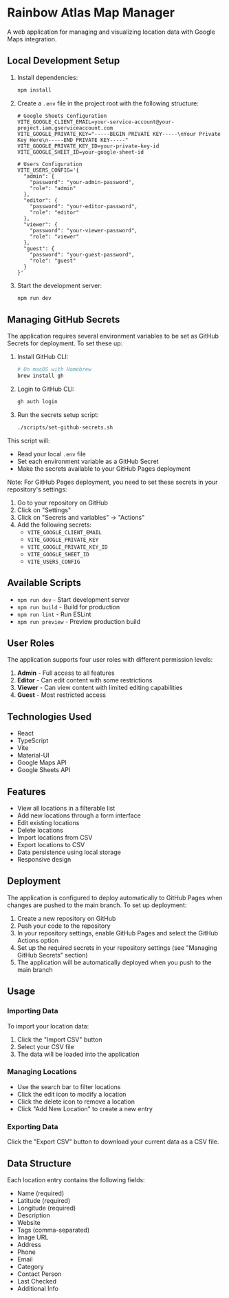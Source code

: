 # Rainbow Atlas Map Manager

A web application for managing and visualizing location data with Google Maps integration.

## Local Development Setup

1. Install dependencies:
   ```bash
   npm install
   ```

2. Create a `.env` file in the project root with the following structure:
   ```env
   # Google Sheets Configuration
   VITE_GOOGLE_CLIENT_EMAIL=your-service-account@your-project.iam.gserviceaccount.com
   VITE_GOOGLE_PRIVATE_KEY="-----BEGIN PRIVATE KEY-----\nYour Private Key Here\n-----END PRIVATE KEY-----"
   VITE_GOOGLE_PRIVATE_KEY_ID=your-private-key-id
   VITE_GOOGLE_SHEET_ID=your-google-sheet-id

   # Users Configuration
   VITE_USERS_CONFIG='{
     "admin": {
       "password": "your-admin-password",
       "role": "admin"
     },
     "editor": {
       "password": "your-editor-password",
       "role": "editor"
     },
     "viewer": {
       "password": "your-viewer-password",
       "role": "viewer"
     },
     "guest": {
       "password": "your-guest-password",
       "role": "guest"
     }
   }'
   ```

3. Start the development server:
   ```bash
   npm run dev
   ```

## Managing GitHub Secrets

The application requires several environment variables to be set as GitHub Secrets for deployment. To set these up:

1. Install GitHub CLI:
   ```bash
   # On macOS with Homebrew
   brew install gh
   ```

2. Login to GitHub CLI:
   ```bash
   gh auth login
   ```

3. Run the secrets setup script:
   ```bash
   ./scripts/set-github-secrets.sh
   ```

This script will:
- Read your local `.env` file
- Set each environment variable as a GitHub Secret
- Make the secrets available to your GitHub Pages deployment

Note: For GitHub Pages deployment, you need to set these secrets in your repository's settings:
1. Go to your repository on GitHub
2. Click on "Settings"
3. Click on "Secrets and variables" → "Actions"
4. Add the following secrets:
   - `VITE_GOOGLE_CLIENT_EMAIL`
   - `VITE_GOOGLE_PRIVATE_KEY`
   - `VITE_GOOGLE_PRIVATE_KEY_ID`
   - `VITE_GOOGLE_SHEET_ID`
   - `VITE_USERS_CONFIG`

## Available Scripts

- `npm run dev` - Start development server
- `npm run build` - Build for production
- `npm run lint` - Run ESLint
- `npm run preview` - Preview production build

## User Roles

The application supports four user roles with different permission levels:

1. **Admin** - Full access to all features
2. **Editor** - Can edit content with some restrictions
3. **Viewer** - Can view content with limited editing capabilities
4. **Guest** - Most restricted access

## Technologies Used

- React
- TypeScript
- Vite
- Material-UI
- Google Maps API
- Google Sheets API

## Features

- View all locations in a filterable list
- Add new locations through a form interface
- Edit existing locations
- Delete locations
- Import locations from CSV
- Export locations to CSV
- Data persistence using local storage
- Responsive design

## Deployment

The application is configured to deploy automatically to GitHub Pages when changes are pushed to the main branch. To set up deployment:

1. Create a new repository on GitHub
2. Push your code to the repository
3. In your repository settings, enable GitHub Pages and select the GitHub Actions option
4. Set up the required secrets in your repository settings (see "Managing GitHub Secrets" section)
5. The application will be automatically deployed when you push to the main branch

## Usage

### Importing Data
To import your location data:
1. Click the "Import CSV" button
2. Select your CSV file
3. The data will be loaded into the application

### Managing Locations
- Use the search bar to filter locations
- Click the edit icon to modify a location
- Click the delete icon to remove a location
- Click "Add New Location" to create a new entry

### Exporting Data
Click the "Export CSV" button to download your current data as a CSV file.

## Data Structure

Each location entry contains the following fields:
- Name (required)
- Latitude (required)
- Longitude (required)
- Description
- Website
- Tags (comma-separated)
- Image URL
- Address
- Phone
- Email
- Category
- Contact Person
- Last Checked
- Additional Info
